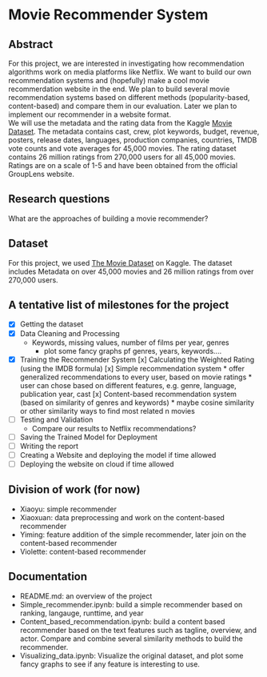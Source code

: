 # Movie Recommender System

## Abstract
For this project, we are interested in investigating how recommendation algorithms work on media platforms like Netflix. We want to build our own recommendation systems and (hopefully) make a cool movie recommerdation website in the end. We plan to build several movie recommendation systems based on different methods (popularity-based, content-based) and compare them in our evaluation. Later we plan to implement our recommender in a website format. <br/>
We will use the metadata and the rating data from the Kaggle [Movie Dataset](https://www.kaggle.com/datasets/rounakbanik/the-movies-dataset). The metadata contains cast, crew, plot keywords, budget, revenue, posters, release dates, languages, production companies, countries, TMDB vote counts and vote averages for 45,000 movies. The rating dataset contains 26 million ratings from 270,000 users for all 45,000 movies. Ratings are on a scale of 1-5 and have been obtained from the official GroupLens website.

## Research questions
What are the approaches of building a movie recommender?

## Dataset
For this project, we used [The Movie Dataset](https://www.kaggle.com/datasets/rounakbanik/the-movies-dataset) on Kaggle. The dataset includes Metadata on over 45,000 movies and 26 million ratings from over 270,000 users.

## A tentative list of milestones for the project

- [x] Getting the dataset
- [x] Data Cleaning and Processing
    * Keywords, missing values, number of films per year, genres
        * plot some fancy graphs pf genres, years, keywords....
- [x] Training the Recommender System
    [x] Calculating the Weighted Rating (using the IMDB formula)
    [x] Simple recommendation system
        * offer generalized recommendations to every user, based on movie ratings
        * user can chose based on different features, e.g. genre, language, publication year, cast
    [x] Content-based recommendation system (based on similarity of genres and keywords)
        * maybe cosine similarity or other similarity ways to find most related n movies
- [ ] Testing and Validation
    * Compare our results to Netflix recommendations?
- [ ] Saving the Trained Model for Deployment
- [ ] Writing the report
- [ ] Creating a Website and deploying the model if time allowed
- [ ] Deploying the website on cloud if time allowed

## Division of work (for now)
- Xiaoyu: simple recommender
- Xiaoxuan: data preprocessing and work on the content-based recommender
- Yiming: feature addition of the simple recommender, later join on the content-based recommender
- Violette: content-based recommender

## Documentation
- README.md: an overview of the project
- Simple_recommender.ipynb: build a simple recommender based on ranking, langauge, runttime, and year
- Content_based_recommendation.ipynb: build a content based recommender based on the text features such as tagline, overview, and actor. Compare and combine several similarity methods to build the recommender.
- Visualizing_data.ipynb: Visualize the original dataset, and plot some fancy graphs to see if any feature is interesting to use.
